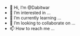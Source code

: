 - 👋 Hi, I’m @Dabitwar
- 👀 I’m interested in ...
- 🌱 I’m currently learning ...
- 💞️ I’m looking to collaborate on ...
- 📫 How to reach me ...

<!---
Dabitwar/Dabitwar is a ✨ special ✨ repository because its `README.md` (this file) appears on your GitHub profile.
You can click the Preview link to take a look at your changes.
--->
